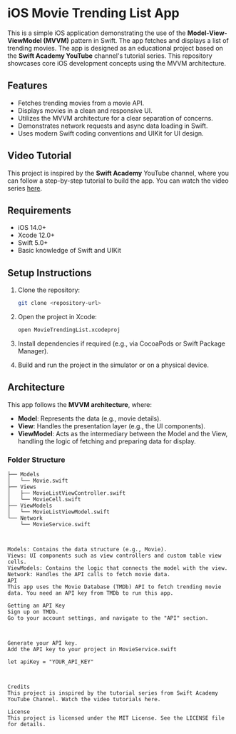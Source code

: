 # iOS Movie Trending List App

This is a simple iOS application demonstrating the use of the **Model-View-ViewModel (MVVM)** pattern in Swift. 
The app fetches and displays a list of trending movies. 
The app is designed as an educational project based on the **Swift Academy YouTube** channel's tutorial series. 
This repository showcases core iOS development concepts using the MVVM architecture.

## Features

- Fetches trending movies from a movie API.
- Displays movies in a clean and responsive UI.
- Utilizes the MVVM architecture for a clear separation of concerns.
- Demonstrates network requests and async data loading in Swift.
- Uses modern Swift coding conventions and UIKit for UI design.

## Video Tutorial

This project is inspired by the **Swift Academy** YouTube channel, where you can follow a step-by-step tutorial to build the app. You can watch the video series [here](https://www.youtube.com/playlist?list=PL0xyzaDFbPAfEXWPHc2eknBZkClLmKOJX).

## Requirements

- iOS 14.0+
- Xcode 12.0+
- Swift 5.0+
- Basic knowledge of Swift and UIKit

## Setup Instructions

1. Clone the repository:
    ```bash
    git clone <repository-url>
    ```

2. Open the project in Xcode:
    ```bash
    open MovieTrendingList.xcodeproj
    ```

3. Install dependencies if required (e.g., via CocoaPods or Swift Package Manager).

4. Build and run the project in the simulator or on a physical device.

## Architecture

This app follows the **MVVM architecture**, where:

- **Model**: Represents the data (e.g., movie details).
- **View**: Handles the presentation layer (e.g., the UI components).
- **ViewModel**: Acts as the intermediary between the Model and the View, handling the logic of fetching and preparing data for display.

### Folder Structure

```plaintext
├── Models
│   └── Movie.swift
├── Views
│   ├── MovieListViewController.swift
│   └── MovieCell.swift
├── ViewModels
│   └── MovieListViewModel.swift
└── Network
    └── MovieService.swift



Models: Contains the data structure (e.g., Movie).
Views: UI components such as view controllers and custom table view cells.
ViewModels: Contains the logic that connects the model with the view.
Network: Handles the API calls to fetch movie data.
API
This app uses the Movie Database (TMDb) API to fetch trending movie data. You need an API key from TMDb to run this app.

Getting an API Key
Sign up on TMDb.
Go to your account settings, and navigate to the "API" section.



Generate your API key.
Add the API key to your project in MovieService.swift

let apiKey = "YOUR_API_KEY"



Credits
This project is inspired by the tutorial series from Swift Academy YouTube Channel. Watch the video tutorials here.

License
This project is licensed under the MIT License. See the LICENSE file for details.

